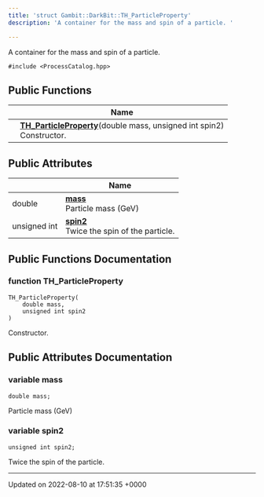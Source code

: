 ```yaml
---
title: 'struct Gambit::DarkBit::TH_ParticleProperty'
description: 'A container for the mass and spin of a particle. '

---
```









A container for the mass and spin of a particle. 


`#include <ProcessCatalog.hpp>`

## Public Functions

|                | Name           |
| -------------- | -------------- |
| | **[TH_ParticleProperty](/documentation/code/gambit_2-2/classes/structgambit_1_1darkbit_1_1th__particleproperty/#function-th-particleproperty)**(double mass, unsigned int spin2)<br>Constructor.  |

## Public Attributes

|                | Name           |
| -------------- | -------------- |
| double | **[mass](/documentation/code/gambit_2-2/classes/structgambit_1_1darkbit_1_1th__particleproperty/#variable-mass)** <br>Particle mass (GeV)  |
| unsigned int | **[spin2](/documentation/code/gambit_2-2/classes/structgambit_1_1darkbit_1_1th__particleproperty/#variable-spin2)** <br>Twice the spin of the particle.  |

## Public Functions Documentation

### function TH_ParticleProperty

```
TH_ParticleProperty(
    double mass,
    unsigned int spin2
)
```

Constructor. 

## Public Attributes Documentation

### variable mass

```
double mass;
```

Particle mass (GeV) 

### variable spin2

```
unsigned int spin2;
```

Twice the spin of the particle. 

-------------------------------

Updated on 2022-08-10 at 17:51:35 +0000